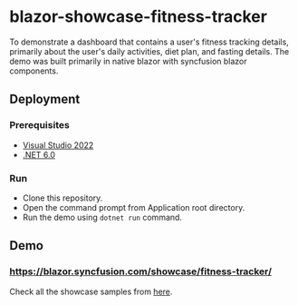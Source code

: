 # blazor-showcase-fitness-tracker
To demonstrate a dashboard that contains a user's fitness tracking details, primarily about the user's daily activities, diet plan, and fasting details. The demo was built primarily in native blazor with syncfusion blazor components.

## Deployment

### Prerequisites

- [Visual Studio 2022](https://visualstudio.microsoft.com/vs/)
- [.NET 6.0](https://dotnet.microsoft.com/en-us/download/dotnet/6.0)

### Run

* Clone this repository.
* Open the command prompt from Application root directory.
* Run the demo using `dotnet run` command.

## Demo

### <a href="https://blazor.syncfusion.com/showcase/fitness-tracker/" target="_blank">https://blazor.syncfusion.com/showcase/fitness-tracker/</a>

Check all the showcase samples from <a href="https://blazor.syncfusion.com" target="_blank">here</a>.